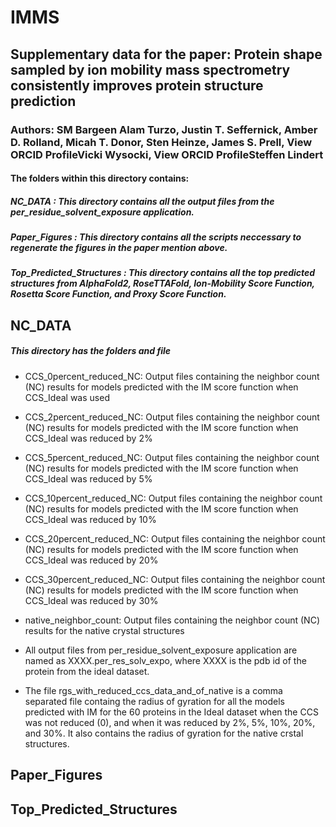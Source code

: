 # IMMS
## Supplementary data for the paper: Protein shape sampled by ion mobility mass spectrometry consistently improves protein structure prediction
### Authors: SM Bargeen Alam Turzo, Justin T. Seffernick, Amber D. Rolland, Micah T. Donor, Sten Heinze, James S. Prell,  View ORCID ProfileVicki Wysocki,  View ORCID ProfileSteffen Lindert

#### The folders within this directory contains:
#####	**NC_DATA** : This directory contains all the output files from the per\_residue\_solvent\_exposure application.
#####	**Paper_Figures** : This directory contains all the scripts neccessary to regenerate the figures in the paper mention above.
#####	**Top_Predicted_Structures** : This directory contains all the top predicted structures from AlphaFold2, RoseTTAFold, Ion-Mobility Score Function, Rosetta Score Function, and  Proxy Score Function.

## **NC_DATA**
##### This directory has the folders and file
- CCS\_0percent\_reduced\_NC: Output files containing the neighbor count (NC) results for models predicted with the IM score function when CCS\_Ideal was used
- CCS\_2percent\_reduced\_NC: Output files containing the neighbor count (NC) results for models predicted with the IM score function when CCS\_Ideal was reduced by 2%
- CCS\_5percent\_reduced\_NC: Output files containing the neighbor count (NC) results for models predicted with the IM score function when CCS\_Ideal was reduced by 5%
- CCS\_10percent\_reduced\_NC: Output files containing the neighbor count (NC) results for models predicted with the IM score function when CCS\_Ideal was reduced by 10%
- CCS\_20percent\_reduced\_NC: Output files containing the neighbor count (NC) results for models predicted with the IM score function when CCS\_Ideal was reduced by 20%
- CCS\_30percent\_reduced\_NC: Output files containing the neighbor count (NC) results for models predicted with the IM score function when CCS\_Ideal was reduced by 30%
- native\_neighbor\_count: Output files containing the neighbor count (NC) results for the native crystal structures
- All output files from per\_residue\_solvent\_exposure application are named as XXXX\.per\_res\_solv\_expo, where XXXX is the pdb id of the protein from the ideal dataset\.

- The file rgs\_with\_reduced\_ccs\_data\_and\_of\_native is a comma separated file containg the radius of gyration for all the models predicted with IM for the 60 proteins in the Ideal dataset when the CCS was not reduced (0), and when it was reduced by 2%, 5%, 10%, 20%, and 30%. It also contains the radius of gyration for the native crstal structures.

## **Paper_Figures**


##	**Top_Predicted_Structures**